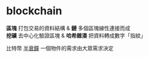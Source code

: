 # blockchain

**區塊** 打包交易的資料結構 & **鏈** 多個區塊線性連接而成  
**挖礦** 去中心化驗證區塊 & **哈希雜湊** 把資料轉成數字「指紋」

比特幣 [半衰鐘](https://www.bitcoinclock.com/) 一個物件的需求由大眾需求決定


